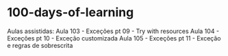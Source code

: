 # 100-days-of-learning
Aulas assistidas:
Aula 103 - Exceções pt 09 - Try with resources
Aula 104 - Exceções pt 10 - Exceção customizada
Aula 105 - Exceções pt 11 - Exceção e regras de sobrescrita



